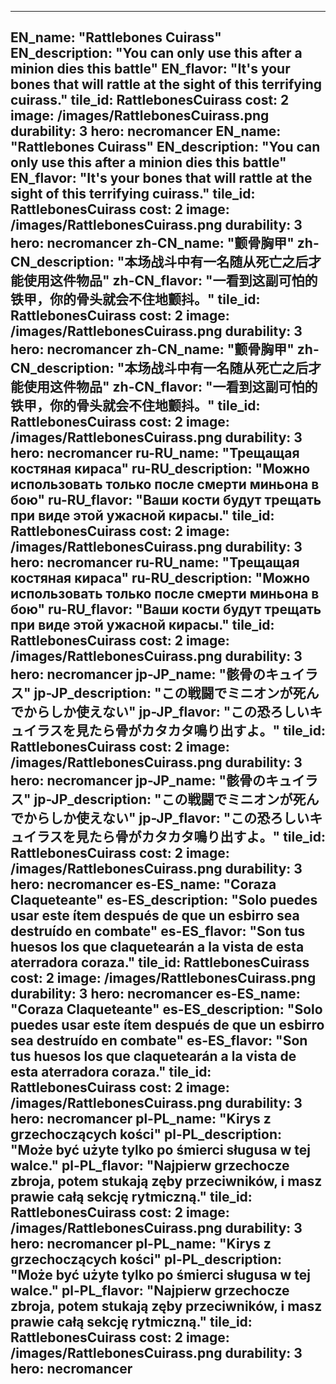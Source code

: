 ---

EN_name: "Rattlebones Cuirass"
EN_description: "You can only use this after a minion dies this battle"
EN_flavor: "It's your bones that will rattle at the sight of this terrifying cuirass."
tile_id: RattlebonesCuirass
cost: 2
image: /images/RattlebonesCuirass.png
durability: 3
hero: necromancer
EN_name: "Rattlebones Cuirass"
EN_description: "You can only use this after a minion dies this battle"
EN_flavor: "It's your bones that will rattle at the sight of this terrifying cuirass."
tile_id: RattlebonesCuirass
cost: 2
image: /images/RattlebonesCuirass.png
durability: 3
hero: necromancer
zh-CN_name: "颤骨胸甲"
zh-CN_description: "本场战斗中有一名随从死亡之后才能使用这件物品"
zh-CN_flavor: "一看到这副可怕的铁甲，你的骨头就会不住地颤抖。"
tile_id: RattlebonesCuirass
cost: 2
image: /images/RattlebonesCuirass.png
durability: 3
hero: necromancer
zh-CN_name: "颤骨胸甲"
zh-CN_description: "本场战斗中有一名随从死亡之后才能使用这件物品"
zh-CN_flavor: "一看到这副可怕的铁甲，你的骨头就会不住地颤抖。"
tile_id: RattlebonesCuirass
cost: 2
image: /images/RattlebonesCuirass.png
durability: 3
hero: necromancer
ru-RU_name: "Трещащая костяная кираса"
ru-RU_description: "Можно использовать только после смерти миньона в бою"
ru-RU_flavor: "Ваши кости будут трещать при виде этой ужасной кирасы."
tile_id: RattlebonesCuirass
cost: 2
image: /images/RattlebonesCuirass.png
durability: 3
hero: necromancer
ru-RU_name: "Трещащая костяная кираса"
ru-RU_description: "Можно использовать только после смерти миньона в бою"
ru-RU_flavor: "Ваши кости будут трещать при виде этой ужасной кирасы."
tile_id: RattlebonesCuirass
cost: 2
image: /images/RattlebonesCuirass.png
durability: 3
hero: necromancer
jp-JP_name: "骸骨のキュイラス"
jp-JP_description: "この戦闘でミニオンが死んでからしか使えない"
jp-JP_flavor: "この恐ろしいキュイラスを見たら骨がカタカタ鳴り出すよ。"
tile_id: RattlebonesCuirass
cost: 2
image: /images/RattlebonesCuirass.png
durability: 3
hero: necromancer
jp-JP_name: "骸骨のキュイラス"
jp-JP_description: "この戦闘でミニオンが死んでからしか使えない"
jp-JP_flavor: "この恐ろしいキュイラスを見たら骨がカタカタ鳴り出すよ。"
tile_id: RattlebonesCuirass
cost: 2
image: /images/RattlebonesCuirass.png
durability: 3
hero: necromancer
es-ES_name: "Coraza Claqueteante"
es-ES_description: "Solo puedes usar este ítem después de que un esbirro sea destruído en combate"
es-ES_flavor: "Son tus huesos los que claquetearán a la vista de esta aterradora coraza."
tile_id: RattlebonesCuirass
cost: 2
image: /images/RattlebonesCuirass.png
durability: 3
hero: necromancer
es-ES_name: "Coraza Claqueteante"
es-ES_description: "Solo puedes usar este ítem después de que un esbirro sea destruído en combate"
es-ES_flavor: "Son tus huesos los que claquetearán a la vista de esta aterradora coraza."
tile_id: RattlebonesCuirass
cost: 2
image: /images/RattlebonesCuirass.png
durability: 3
hero: necromancer
pl-PL_name: "Kirys z grzechoczących kości"
pl-PL_description: "Może być użyte tylko po śmierci sługusa w tej walce."
pl-PL_flavor: "Najpierw grzechocze zbroja, potem stukają zęby przeciwników, i masz prawie całą sekcję rytmiczną."
tile_id: RattlebonesCuirass
cost: 2
image: /images/RattlebonesCuirass.png
durability: 3
hero: necromancer
pl-PL_name: "Kirys z grzechoczących kości"
pl-PL_description: "Może być użyte tylko po śmierci sługusa w tej walce."
pl-PL_flavor: "Najpierw grzechocze zbroja, potem stukają zęby przeciwników, i masz prawie całą sekcję rytmiczną."
tile_id: RattlebonesCuirass
cost: 2
image: /images/RattlebonesCuirass.png
durability: 3
hero: necromancer
---